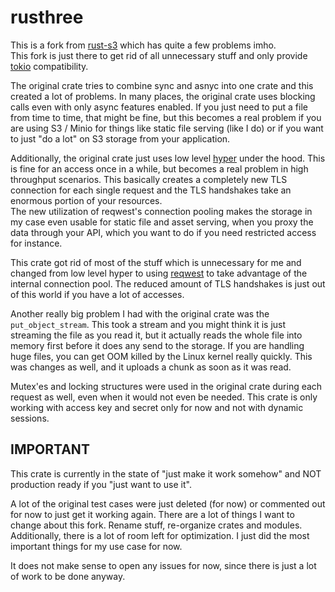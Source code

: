 # rusthree

This is a fork from [rust-s3](https://crates.io/crates/rust-s3) which has quite a few problems imho.  
This fork is just there to get rid of all unnecessary stuff and only provide [tokio](https://crates.io/crates/tokio)
compatibility.

The original crate tries to combine sync and asnyc into one crate and this created a lot of problems. In many places,
the original crate uses blocking calls even with only async features enabled. If you just need to put a file from
time to time, that might be fine, but this becomes a real problem if you are using S3 / Minio for things like static
file serving (like I do) or if you want to just "do a lot" on S3 storage from your application.

Additionally, the original crate just uses low level [hyper](https://crates.io/crates/hyper) under the hood. This is
fine for an access once in a while, but becomes a real problem in high throughput scenarios. This basically creates 
a completely new TLS connection for each single request and the TLS handshakes take an enormous portion of your
resources.  
The new utilization of reqwest's connection pooling makes the storage in my case even usable for static file and asset
serving, when you proxy the data through your API, which you want to do if you need restricted access for instance.

This crate got rid of most of the stuff which is unnecessary for me and changed from low level hyper to using 
[reqwest](https://crates.io/crates/reqwest) to take advantage of the internal connection pool. The reduced amount of TLS
handshakes is just out of this world if you have a lot of accesses.

Another really big problem I had with the original crate was the `put_object_stream`. This took a stream and you might
think it is just streaming the file as you read it, but it actually reads the whole file into memory first before it
does any send to the storage. If you are handling huge files, you can get OOM killed by the Linux kernel really quickly.
This was changes as well, and it uploads a chunk as soon as it was read.

Mutex'es and locking structures were used in the original crate during each request as well, even when it would not
even be needed.
This crate is only working with access key and secret only for now and not with dynamic sessions.

## IMPORTANT

This crate is currently in the state of "just make it work somehow" and NOT production ready if you "just want to use it".

A lot of the original test cases were just deleted (for now) or commented out for now to just get it working again.
There are a lot of things I want to change about this fork. Rename stuff, re-organize crates and modules. Additionally,
there is a lot of room left for optimization. I just did the most important things for my use case for now.

It does not make sense to open any issues for now, since there is just a lot of work to be done anyway.